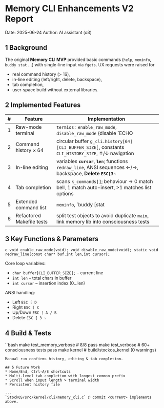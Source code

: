 # Memory CLI Enhancements V2 Report

Date: 2025-06-24
Author: AI assistant (o3)

## 1 Background
The original **Memory CLI MVP** provided basic commands (`help`, `meminfo`, `buddy stat` …) with single-line input via `fgets`.  UX requests were raised for

* real command history (> 16),
* in-line editing (left/right, delete, backspace),
* tab completion,
* user-space build without external libraries.

## 2 Implemented Features
| # | Feature | Implementation |
|--|--|--|
|1|Raw-mode terminal | `termios` : `enable_raw_mode`, `disable_raw_mode` (disable `ECHO|ICANON`, set `VMIN=1`, `VTIME=0`) |
|2|Command history × 64 | circular buffer `g_cli.history[64][CLI_BUFFER_SIZE]`, constants `CLI_HISTORY_SIZE`, ↑/↓ navigation |
|3|In-line editing | variables **`cursor`**, **`len`**;  functions `redraw_line`, ANSI sequences ←/→, backspace, **Delete `ESC[3~`** |
|4|Tab completion | scans `k_commands[]`; behaviour → 0 match bell, 1 match auto-insert, >1 matches list options |
|5|Extended command list | `meminfo`, `buddy [stat|alloc|free]`, `slab [stat|alloc|free]`, plus scaffolding for future commands |
|6|Refactored Makefile tests | split test objects to avoid duplicate `main`, link memory lib into consciousness tests |

## 3 Key Functions & Parameters
``c
void enable_raw_mode(void);
void disable_raw_mode(void);
static void redraw_line(const char* buf,int len,int cursor);
``

Core loop variables:
* `char buffer[CLI_BUFFER_SIZE];` – current line
* `int len` – total chars in buffer
* `int cursor` – insertion index (0…len)

ANSI handling:
* Left    `ESC [ D`
* Right   `ESC [ C`
* Up/Down `ESC [ A / B`
* Delete  `ESC [ 3 ~`

## 4 Build & Tests
``bash
make test_memory_verbose   # 8/8 pass
make test_verbose          # 60+ consciousness tests pass
make kernel                # build/stockos_kernel (0 warnings)
```
Manual run confirms history, editing & tab completion.

## 5 Future Work
* Home/End, Ctrl-A/E shortcuts
* Multi-level tab completion with longest common prefix
* Scroll when input length > terminal width
* Persistent history file

---
`StockOS/src/kernel/cli/memory_cli.c` @ commit <current> implements above. 